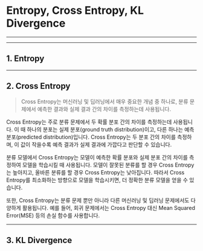# Entropy, Cross Entropy, KL Divergence
---



---
## 1. Entropy

---
## 2. Cross Entropy
> Cross Entropy는 머신러닝 및 딥러닝에서 매우 중요한 개념 중 하나로, 분류 문제에서 예측한 결과와 실제 결과 간의 차이를 측정하는데 사용됩니다.

Cross Entropy는 주로 분류 문제에서 두 확률 분포 간의 차이를 측정하는데 사용됩니다. 이 때 하나의 분포는 실제 분포(ground truth distribution)이고, 다른 하나는 예측 분포(predicted distribution)입니다. Cross Entropy는 두 분포 간의 차이를 측정하며, 이 값이 작을수록 예측 결과가 실제 결과에 가깝다고 판단할 수 있습니다.

분류 모델에서 Cross Entropy는 모델이 예측한 확률 분포와 실제 분포 간의 차이를 측정하여 모델을 학습시킬 때 사용됩니다. 모델이 잘못된 분류를 할 경우 Cross Entropy는 높아지고, 올바른 분류를 할 경우 Cross Entropy는 낮아집니다. 따라서 Cross Entropy를 최소화하는 방향으로 모델을 학습시키면, 더 정확한 분류 모델을 얻을 수 있습니다.

또한, Cross Entropy는 분류 문제 뿐만 아니라 다른 머신러닝 및 딥러닝 문제에서도 다양하게 활용됩니다. 예를 들어, 회귀 문제에서는 Cross Entropy 대신 Mean Squared Error(MSE) 등의 손실 함수를 사용합니다.

---
## 3. KL Divergence

